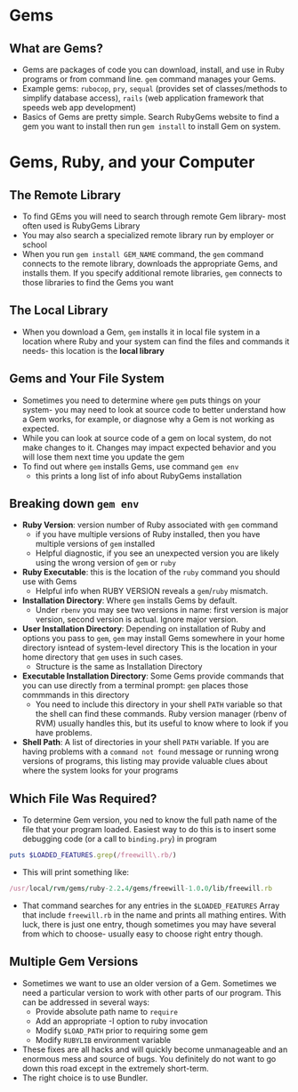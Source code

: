 # Gems

## What are Gems?
- Gems are packages of code you can download, install, and use in Ruby programs or from command line.  `gem` command manages your Gems.
- Example gems: `rubocop`, `pry`, `sequal` (provides set of classes/methods to simplify database access), `rails` (web application framework that speeds web app development)
- Basics of Gems are pretty simple.  Search RubyGems website to find a gem you want to install then run `gem install` to install Gem on system.

# Gems, Ruby, and your Computer

## The Remote Library
- To find GEms you will need to search through remote Gem library- most often used is RubyGems Library
- You may also search a specialized remote library run by employer or school
- When you run `gem install GEM_NAME` command, the `gem` command connects to the remote library, downloads the appropriate Gems, and installs them.  If you specify additional remote libraries, `gem` connects to those libraries to find the Gems you want

## The Local Library
- When you download a Gem, `gem` installs it in local file system in a location where Ruby and your system can find the files and commands it needs- this location is the **local library**

## Gems and Your File System
- Sometimes you need to determine where `gem` puts things on your system- you may need to look at source code to better understand how a Gem works, for example, or diagnose why a Gem is not working as expected.
- While you can look at source code of a gem on local system, do not make changes to it. Changes may impact expected behavior and you will lose them next time you update the gem
- To find out where `gem` installs Gems, use command `gem env` 
  - this prints a long list of info about RubyGems installation

## Breaking down `gem env`
- **Ruby Version**: version number of Ruby associated with `gem` command
  - if you have multiple versions of Ruby installed, then you have multiple versions of `gem` installed
  - Helpful diagnostic, if you see an unexpected version you are likely using the wrong version of `gem` or `ruby`
- **Ruby Executable**: this is the location of the `ruby` command you should use with Gems
  - Helpful info when RUBY VERSION reveals a `gem`/`ruby` mismatch.
- **Installation Directory**: Where `gem` installs Gems by default.
  - Under `rbenv` you may see two versions in name: first version is major version, second version is actual.  Ignore major version.
- **User Installation Directory**: Depending on installation of Ruby and options you pass to `gem`, `gem` may install Gems somewhere in your home directory isntead of system-level directory  This is the location in your home directory that `gem` uses in such cases.
  - Structure is the same as Installation Directory
- **Executable Installation Directory**: Some Gems provide commands that you can use directly from a terminal prompt: `gem` places those commmands in this directory
  - You need to include this directory in your shell `PATH` variable so that the shell can find these commands.  Ruby version manager (rbenv of RVM) usually handles this, but its useful to know where to look if you have problems.
- **Shell Path**: A list of directories in your shell `PATH` variable.  If you are having problems with a `command not found` message or running wrong versions of programs, this listing may provide valuable clues about where the system looks for your programs

## Which File Was Required?
- To determine Gem version, you ned to know the full path name of the file that your program loaded.  Easiest way to do this is to insert some debugging code (or a call to `binding.pry`) in program
```ruby
puts $LOADED_FEATURES.grep(/freewill\.rb/)
```
- This will print something like:
```ruby
/usr/local/rvm/gems/ruby-2.2.4/gems/freewill-1.0.0/lib/freewill.rb
```
- That command searches for any entries in the `$LOADED_FEATURES` Array that include `freewill.rb` in the name and prints all mathing entires.  With luck, there is just one entry, though sometimes you may have several from which to choose- usually easy to choose right entry though.

## Multiple Gem Versions
- Sometimes we want to use an older version of a Gem.  Sometimes we need a particular version to work with other parts of our program.  This can be addressed in several ways:
  - Provide absolute path name to `require`
  - Add an appropriate -I option to ruby invocation
  - Modify `$LOAD_PATH` prior to requiring some gem
  - Modify `RUBYLIB` environment variable
- These fixes are all hacks and will quickly become unmanageable and an enormous mess and source of bugs.  You definitely do not want to go down this road except in the extremely short-term.  
- The right choice is to use Bundler.